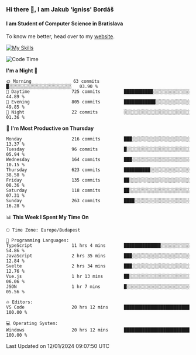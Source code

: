 ### Hi there 👋, I am Jakub 'igniss' Bordáš

#### I am Student of Computer Science in Bratislava
To know me better, head over to my [website](https://bordas.sk).

[![My Skills](https://skillicons.dev/icons?i=js,html,css,figma,svelte,java,kotlin,python,postgresql,typescript,nest,nodejs)](https://bordas.sk)


<!--START_SECTION:waka-->
![Code Time](http://img.shields.io/badge/Code%20Time-1%2C344%20hrs%2033%20mins-blue)

**I'm a Night 🦉** 

```text
🌞 Morning                63 commits          █░░░░░░░░░░░░░░░░░░░░░░░░   03.90 % 
🌆 Daytime                725 commits         ███████████░░░░░░░░░░░░░░   44.89 % 
🌃 Evening                805 commits         ████████████░░░░░░░░░░░░░   49.85 % 
🌙 Night                  22 commits          ░░░░░░░░░░░░░░░░░░░░░░░░░   01.36 % 
```
📅 **I'm Most Productive on Thursday** 

```text
Monday                   216 commits         ███░░░░░░░░░░░░░░░░░░░░░░   13.37 % 
Tuesday                  96 commits          █░░░░░░░░░░░░░░░░░░░░░░░░   05.94 % 
Wednesday                164 commits         ███░░░░░░░░░░░░░░░░░░░░░░   10.15 % 
Thursday                 623 commits         ██████████░░░░░░░░░░░░░░░   38.58 % 
Friday                   135 commits         ██░░░░░░░░░░░░░░░░░░░░░░░   08.36 % 
Saturday                 118 commits         ██░░░░░░░░░░░░░░░░░░░░░░░   07.31 % 
Sunday                   263 commits         ████░░░░░░░░░░░░░░░░░░░░░   16.28 % 
```


📊 **This Week I Spent My Time On** 

```text
🕑︎ Time Zone: Europe/Budapest

💬 Programming Languages: 
TypeScript               11 hrs 4 mins       ██████████████░░░░░░░░░░░   54.86 % 
JavaScript               2 hrs 35 mins       ███░░░░░░░░░░░░░░░░░░░░░░   12.84 % 
Svelte                   2 hrs 34 mins       ███░░░░░░░░░░░░░░░░░░░░░░   12.76 % 
Vue.js                   1 hr 13 mins        ██░░░░░░░░░░░░░░░░░░░░░░░   06.06 % 
JSON                     1 hr 7 mins         █░░░░░░░░░░░░░░░░░░░░░░░░   05.56 % 

🔥 Editors: 
VS Code                  20 hrs 12 mins      █████████████████████████   100.00 % 

💻 Operating System: 
Windows                  20 hrs 12 mins      █████████████████████████   100.00 % 
```


 Last Updated on 12/01/2024 09:07:50 UTC
<!--END_SECTION:waka-->
